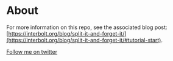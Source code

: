 # About

For more information on this repo, see the associated blog post: [https://interbolt.org/blog/split-it-and-forget-it/](https://interbolt.org/blog/split-it-and-forget-it/#tutorial-start).

[Follow me on twitter](https://twitter.com/interbolt_colin)
